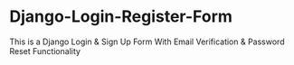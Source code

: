 # Django-Login-Register-Form
This is a Django Login &amp; Sign Up Form With Email Verification &amp; Password Reset Functionality
